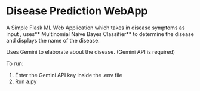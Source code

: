 # Disease Prediction WebApp

A Simple Flask ML Web Application which takes in disease symptoms as input , uses** Multinomial Naive Bayes Classifier** to determine the disease and displays the name of the disease.

Uses Gemini to elaborate about the disease. (Gemini API is required)

To run:
1. Enter the Gemini API key inside the .env file
2. Run a.py
